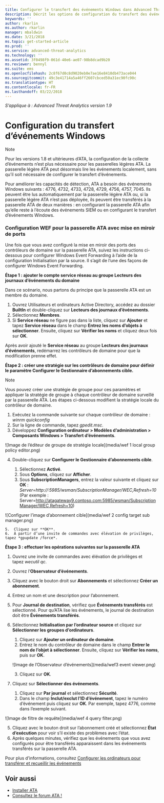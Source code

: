 ```yaml
---
title: Configurer le transfert des événements Windows dans Advanced Threat Analytics | Microsoft Docs
description: Décrit les options de configuration du transfert des événements Windows avec ATA
keywords: ''
author: rkarlin
ms.author: rkarlin
manager: mbaldwin
ms.date: 3/21/2018
ms.topic: get-started-article
ms.prod: ''
ms.service: advanced-threat-analytics
ms.technology: ''
ms.assetid: 3f0498f9-061d-40e6-ae07-98b8dcad9b20
ms.reviewer: bennyl
ms.suite: ems
ms.openlocfilehash: 2c8f67d0c8d9020eb0e7ae16e8410db473ace044
ms.sourcegitcommit: 49c3e41714a5a46ff2607cbced50a31ec90fc90c
ms.translationtype: HT
ms.contentlocale: fr-FR
ms.lasthandoff: 03/22/2018
---
```

*S’applique à : Advanced Threat Analytics version 1.9*



# <a name="configuring-windows-event-forwarding"></a>Configuration du transfert d’événements Windows

> [!NOTE]
> Pour les versions 1.8 et ultérieures d’ATA, la configuration de la collecte d’événements n’est plus nécessaire pour les passerelles légères ATA. La passerelle légère ATA peut désormais lire les événements localement, sans qu’il soit nécessaire de configurer le transfert d’événements.


Pour améliorer les capacités de détection, ATA a besoin des événements Windows suivants : 4776, 4732, 4733, 4728, 4729, 4756, 4757, 7045. Ils peuvent être lus automatiquement par la passerelle légère ATA ou, si la passerelle légère ATA n’est pas déployée, ils peuvent être transférés à la passerelle ATA de deux manières : en configurant la passerelle ATA afin qu’elle reste à l’écoute des événements SIEM ou en configurant le transfert d’événements Windows.



### <a name="wef-configuration-for-ata-gateways-with-port-mirroring"></a>Configuration WEF pour la passerelle ATA avec mise en miroir de ports

Une fois que vous avez configuré la mise en miroir des ports des contrôleurs de domaine sur la passerelle ATA, suivez les instructions ci-dessous pour configurer Windows Event Forwarding à l’aide de la configuration Initialisation par la source. Il s’agit de l’une des façons de configurer Windows Event Forwarding. 

**Étape 1 : ajouter le compte service réseau au groupe Lecteurs des journaux d’événements du domaine** 

Dans ce scénario, nous partons du principe que la passerelle ATA est un membre du domaine.

1.  Ouvrez Utilisateurs et ordinateurs Active Directory, accédez au dossier **BuiltIn** et double-cliquez sur **Lecteurs des journaux d’événements**. 
2.  Sélectionnez **Membres**.
4.  Si **Service réseau** ne figure pas dans la liste, cliquez sur **Ajouter** et tapez **Service réseau** dans le champ **Entrez les noms d’objets à sélectionner**. Ensuite, cliquez sur **Vérifier les noms** et cliquez deux fois sur **OK**. 

Après avoir ajouté le **Service réseau** au groupe **Lecteurs des journaux d’événements**, redémarrez les contrôleurs de domaine pour que la modification prenne effet.

**Étape 2 : créer une stratégie sur les contrôleurs de domaine pour définir le paramètre Configurer le Gestionnaire d’abonnements cible.** 
> [!Note] 
> Vous pouvez créer une stratégie de groupe pour ces paramètres et appliquer la stratégie de groupe à chaque contrôleur de domaine surveillé par la passerelle ATA. Les étapes ci-dessous modifient la stratégie locale du contrôleur de domaine.     

1.  Exécutez la commande suivante sur chaque contrôleur de domaine : *winrm quickconfig*
2.  Sur la ligne de commande, tapez *gpedit.msc*.
3.  Développez **Configuration ordinateur > Modèles d’administration > Composants Windows > Transfert d’événements**.

 ![Image de l’éditeur de groupe de stratégie locale](media/wef 1 local group policy editor.png)

4.  Double-cliquez sur **Configurer le Gestionnaire d’abonnements cible**.
   
    1.  Sélectionnez **Activé**.
    2.  Sous **Options**, cliquez sur **Afficher**.
    3.  Sous **SubscriptionManagers**, entrez la valeur suivante et cliquez sur **OK** : *Server=http://<fqdnATAGateway>:5985/wsman/SubscriptionManager/WEC,Refresh=10* (Par exemple : Server=http://atagateway9.contoso.com:5985/wsman/SubscriptionManager/WEC,Refresh=10)
 
   ![Configurer l’image d’abonnement cible](media/wef 2 config target sub manager.png)
   
    5.  Cliquez sur **OK**.
    6.  À partir d’une invite de commandes avec élévation de privilèges, tapez *gpupdate /force*. 

**Étape 3 : effectuer les opérations suivantes sur la passerelle ATA** 

1.  Ouvrez une invite de commandes avec élévation de privilèges et tapez *wecutil qc*.
2.  Ouvrez l’**Observateur d’événements**. 
3.  Cliquez avec le bouton droit sur **Abonnements** et sélectionnez **Créer un abonnement**. 

   1.   Entrez un nom et une description pour l’abonnement. 
   2.   Pour **Journal de destination**, vérifiez que **Événements transférés** est sélectionné. Pour qu’ATA lise les événements, le journal de destination doit être **Événements transférés**. 
   3.   Sélectionnez **Initialisation par l’ordinateur source** et cliquez sur **Sélectionner les groupes d’ordinateurs**.
        1.  Cliquez sur **Ajouter un ordinateur de domaine**.
        2.  Entrez le nom du contrôleur de domaine dans le champ **Entrer le nom de l’objet à sélectionner**. Ensuite, cliquez sur **Vérifier les noms**, puis sur **OK**. 
       
        ![Image de l’Observateur d’événements](media/wef3 event viewer.png)
   
        
        3.  Cliquez sur **OK**.
   4.   Cliquez sur **Sélectionner des événements**.

        1. Cliquez sur **Par journal** et sélectionnez **Sécurité**.
        2. Dans le champ **Inclut/exclut l’ID d’événement**, tapez le numéro d’événement puis cliquez sur **OK**. Par exemple, tapez 4776, comme dans l’exemple suivant.

 ![Image de filtre de requête](media/wef 4 query filter.png)

   5.   Cliquez avec le bouton droit sur l’abonnement créé et sélectionnez **État d’exécution** pour voir s’il existe des problèmes avec l’état. 
   6.   Après quelques minutes, vérifiez que les événements que vous avez configurés pour être transférés apparaissent dans les événements transférés sur la passerelle ATA.


Pour plus d’informations, consultez [Configurer les ordinateurs pour transférer et recueillir les événements](https://technet.microsoft.com/library/cc748890)

## <a name="see-also"></a>Voir aussi
- [Installer ATA](install-ata-step1.md)
- [Consultez le forum ATA !](https://social.technet.microsoft.com/Forums/security/home?forum=mata)
